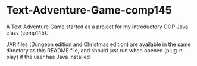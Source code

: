 # Text-Adventure-Game-comp145
A Text Adventure Game started as a project for my introductory OOP Java class (comp145).

JAR files (Dungeon edition and Christmas edition) are available in the same directory as this README file, and should just run when opened (plug-n-play) if the user has Java installed
